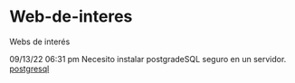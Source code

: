 # Web-de-interes
Webs de interés

09/13/22 06:31 pm Necesito instalar postgradeSQL seguro en un servidor.
[postgresql](https://computingforgeeks.com/installing-postgresql-database-server-on-ubuntu/)
